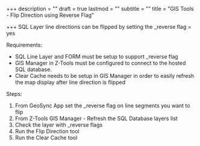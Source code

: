 +++
description = ""
draft = true
lastmod = ""
subtitle = ""
title = "GIS Tools - Flip Direction using Reverse Flag"

+++
SQL Layer line directions can be flipped by setting the _reverse flag = yes

Requirements:

* SQL Line Layer and FORM must be setup to support _reverse flag
* GIS Manager in Z-Tools must be configured to connect to the hosted SQL database.  
* Clear Cache needs to be setup in GIS Manager in order to easily refresh the map display after line direction is flipped

Steps:

1. From GeoSync App set the _reverse flag on line segments you want to flip
2. From Z-Tools GIS Manager - Refresh the SQL Database layers list
3. Check the layer with _reverse flags
4. Run the Flip Direction tool
5. Run the Clear Cache tool